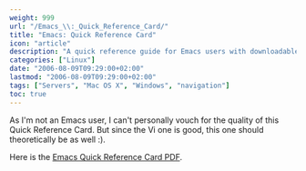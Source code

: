 ```yaml
---
weight: 999
url: "/Emacs_\\:_Quick_Reference_Card/"
title: "Emacs: Quick Reference Card"
icon: "article"
description: "A quick reference guide for Emacs users with downloadable PDF resource."
categories: ["Linux"]
date: "2006-08-09T09:29:00+02:00"
lastmod: "2006-08-09T09:29:00+02:00"
tags: ["Servers", "Mac OS X", "Windows", "navigation"]
toc: true
---
```


As I'm not an Emacs user, I can't personally vouch for the quality of this Quick Reference Card. But since the Vi one is good, this one should theoretically be as well :).

Here is the [Emacs Quick Reference Card PDF](/pdf/emacsqrc.pdf).